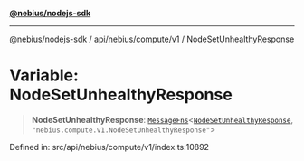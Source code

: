 [**@nebius/nodejs-sdk**](../../../../../README.md)

---

[@nebius/nodejs-sdk](../../../../../README.md) / [api/nebius/compute/v1](../README.md) / NodeSetUnhealthyResponse

# Variable: NodeSetUnhealthyResponse

> **NodeSetUnhealthyResponse**: [`MessageFns`](../../../../../runtime/protos/core/interfaces/MessageFns.md)\<[`NodeSetUnhealthyResponse`](../interfaces/NodeSetUnhealthyResponse.md), `"nebius.compute.v1.NodeSetUnhealthyResponse"`\>

Defined in: src/api/nebius/compute/v1/index.ts:10892
